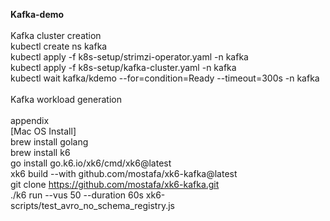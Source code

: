 <B>Kafka-demo</B><br>
<br>
Kafka cluster creation<br>
kubectl create ns kafka<br>
kubectl apply -f k8s-setup/strimzi-operator.yaml -n kafka<br>
kubectl apply -f k8s-setup/kafka-cluster.yaml -n kafka<br>
kubectl wait kafka/kdemo --for=condition=Ready --timeout=300s -n kafka<br>
<br>
Kafka workload generation<br>
<br>
appendix<br>
[Mac OS Install]<br>
brew install golang<br>
brew install k6<br>
go install go.k6.io/xk6/cmd/xk6@latest<br>
xk6 build --with github.com/mostafa/xk6-kafka@latest<br>
git clone https://github.com/mostafa/xk6-kafka.git<br>
./k6 run --vus 50 --duration 60s xk6-scripts/test_avro_no_schema_registry.js<br>
